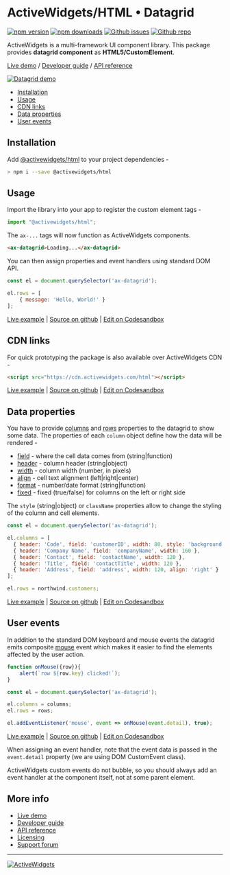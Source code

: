 
### 

# ActiveWidgets/HTML • Datagrid 

[![npm version](https://img.shields.io/npm/v/@activewidgets/html)](https://www.npmjs.com/package/@activewidgets/html "View this project on npm")
[![npm downloads](https://img.shields.io/npm/dm/@activewidgets/html)](https://www.npmjs.com/package/@activewidgets/html "npm package downloads/month")
[![Github issues](https://img.shields.io/github/issues/activewidgets/html)](https://github.com/activewidgets/html/issues "See Github issues")
[![Github repo](https://img.shields.io/github/stars/activewidgets/html?label=GitHub&style=social)](https://github.com/activewidgets/html "Open Github repo")

ActiveWidgets is a multi-framework UI component library. This package provides **datagrid component** as **HTML5/CustomElement**.

[Live demo](https://html.activewidgets.com) / [Developer guide](https://activewidgets.com/guide/) / [API reference](https://activewidgets.com/api/)

[![Datagrid demo](https://cdn.activewidgets.com/assets/screens/demo.png)](https://html.activewidgets.com)

- [Installation](#installation)
- [Usage](#usage)
- [CDN links](#cdn-links)
- [Data properties](#data-properties)
- [User events](#user-events)


## Installation

Add [@activewidgets/html](https://activewidgets.com/api/packages/html/) to your project dependencies -

```sh
> npm i --save @activewidgets/html
```


## Usage

Import the library into your app to register the custom element tags -

```js
import "@activewidgets/html";
```

The `ax-...` tags will now function as ActiveWidgets components.

```html
<ax-datagrid>Loading...</ax-datagrid>
```

You can then assign properties and event handlers using standard DOM API.

```js
const el = document.querySelector('ax-datagrid');

el.rows = [
    { message: 'Hello, World!' }
];
```

[Live example](https://html.activewidgets.com/examples/local/hello-world/) | [Source on github](https://github.com/activewidgets/html/tree/master/examples/hello-world) | [Edit on Codesandbox](https://codesandbox.io/s/github/activewidgets/html/tree/master/examples/hello-world)


## CDN links

For quick prototyping the package is also available over ActiveWidgets CDN -

```html
<script src="https://cdn.activewidgets.com/html"></script>
```

[Live example](https://html.activewidgets.com/examples/local/cdn-es5/) | [Source on github](https://github.com/activewidgets/html/tree/master/examples/cdn-es5) | [Edit on Codesandbox](https://codesandbox.io/s/github/activewidgets/html/tree/master/examples/cdn-es5)


## Data properties

You have to provide [columns](https://activewidgets.com/api/datagrid/columns/) and [rows](https://activewidgets.com/api/datagrid/rows/) properties to the datagrid to show some data. The properties of each `column` object define how the data will be rendered -

- [field](https://activewidgets.com/api/datagrid/columns/#field) - where the cell data comes from (string|function)
- [header](https://activewidgets.com/api/datagrid/columns/#header) - column header (string|object)
- [width](https://activewidgets.com/api/datagrid/columns/#width) - column width (number, in pixels)
- [align](https://activewidgets.com/api/datagrid/columns/#align) - cell text alignment (left|right|center)
- [format](https://activewidgets.com/api/datagrid/columns/#format) - number/date format (string|function)
- [fixed](https://activewidgets.com/api/datagrid/columns/#fixed) - fixed (true/false) for columns on the left or right side

The `style` (string|object) or `className` properties allow to change the styling of the column and cell elements.

```js
const el = document.querySelector('ax-datagrid');

el.columns = [
  { header: 'Code', field: 'customerID', width: 80, style: 'background:#def', fixed: true },
  { header: 'Company Name', field: 'companyName', width: 160 },
  { header: 'Contact', field: 'contactName', width: 120 },
  { header: 'Title', field: 'contactTitle', width: 120 },
  { header: 'Address', field: 'address', width: 120, align: 'right' }
];

el.rows = northwind.customers;
```

[Live example](https://html.activewidgets.com/examples/local/columns/) | [Source on github](https://github.com/activewidgets/html/tree/master/examples/columns) | [Edit on Codesandbox](https://codesandbox.io/s/github/activewidgets/html/tree/master/examples/columns)


## User events

In addition to the standard DOM keyboard and mouse events the datagrid emits composite 
[mouse](https://activewidgets.com/api/datagrid/mouse-event/) event which makes it easier to find the elements affected by the user action.

```js
function onMouse({row}){
    alert(`row ${row.key} clicked!`);
}

const el = document.querySelector('ax-datagrid');

el.columns = columns;
el.rows = rows;

el.addEventListener('mouse', event => onMouse(event.detail), true);
```

[Live example](https://html.activewidgets.com/examples/local/events/) | [Source on github](https://github.com/activewidgets/html/tree/master/examples/events) | [Edit on Codesandbox](https://codesandbox.io/s/github/activewidgets/html/tree/master/examples/events)

When assigning an event handler, note that the event data is passed in the `event.detail` property (we are using DOM CustomEvent class).  

ActiveWidgets custom events do not bubble, so you should always add an event handler at the component itself, not at some parent element.


## More info

- [Live demo](https://react.activewidgets.com) 
- [Developer guide](https://activewidgets.com/guide/) 
- [API reference](https://activewidgets.com/api/)
- [Licensing](https://activewidgets.com/licenses/)
- [Support forum](https://activewidgets.com/messages/)


---

[![ActiveWidgets](https://activewidgets.com/include/logo/aw-logo-40.png)](https://activewidgets.com) 


